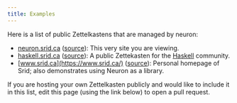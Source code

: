 ```yaml
---
title: Examples
---
```


Here is a list of public Zettelkastens that are managed by neuron:

- [neuron.srid.ca](https://neuron.srid.ca/) ([source](https://github.com/srid/neuron/tree/master/guide)): This very site you are viewing.
- [haskell.srid.ca](https://haskell.srid.ca/) ([source](https://github.com/srid/haskell-zettelkasten)): A public Zettekasten for the [Haskell](https://www.haskell.org/) community.
- [www.srid.ca](https://www.srid.ca/) ([source](https://github.com/srid/srid.ca)): Personal homepage of Srid; also demonstrates using Neuron as a library.

If you are hosting your own Zettelkasten publicly and would like to include it in this list, edit this page (using the link below) to open a pull request.
